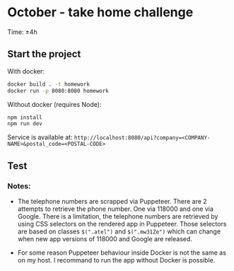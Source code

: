 # October - take home challenge

Time: ±4h

## Start the project

With docker:

```sh
docker build . -t homework
docker run -p 8080:8080 homework
```

Without docker (requires Node):

```sh
npm install
npm run dev
```

Service is available at: `http://localhost:8080/api?company=<COMPANY-NAME>&postal_code=<POSTAL-CODE>`

## Test

### Notes:

- The telephone numbers are scrapped via Puppeteer. There are 2 attempts to retrieve the phone number. One via 118000 and one via Google.
  There is a limitation, the telephone numbers are retrieved by using CSS selectors on the rendered app in Puppeteer.
  Those selectors are based on classes `$(".atel")` and `$(".mw31Ze")` which can change when new app versions of 118000 and Google are released.

- For some reason Puppeteer behaviour inside Docker is not the same as on my host. I recommand to run the app without Docker is possible.
